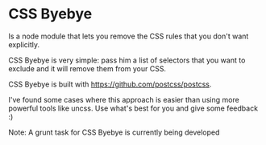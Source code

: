 CSS Byebye
===========

Is a node module that lets you remove the CSS rules that you don't want explicitly.

CSS Byebye is very simple: pass him a list of selectors that you want to exclude and it will remove them from your CSS.

CSS Byebye is built with https://github.com/postcss/postcss.

I've found some cases where this approach is easier than using more powerful tools like uncss.
Use what's best for you and give some feedback :)

Note: A grunt task for CSS Byebye is currently being developed
